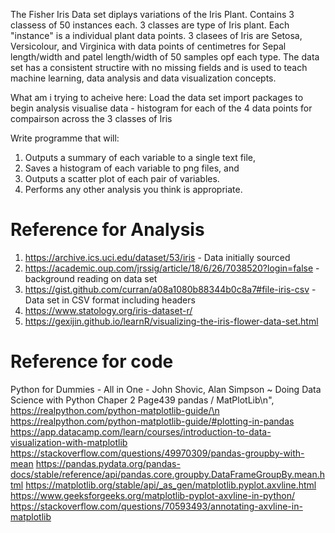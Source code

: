 The Fisher Iris Data set diplays variations of the Iris Plant. Contains 3 classess of 50 instances each. 3 classes are type of Iris plant. Each "instance" is a individual plant data points. 
3 clasees of Iris are Setosa, Versicolour, and Virginica with data points of centimetres for Sepal length/width and patel length/width of 50 samples opf each type. 
The data set has a consistent structire with no missing fields and is used to teach machine learning,  data analysis and data visualization concepts.  

What am i trying to acheive here: 
Load the data set
import packages to begin analysis
visualise data - histogram for each of the 4 data points for compairson across the 3 classes of Iris

Write programme that will:
1. Outputs a summary of each variable to a single text file, 
2. Saves a histogram of each variable to png files, and 
3. Outputs a scatter plot of each pair of variables. 
4. Performs any other analysis you think is appropriate.


# Reference for Analysis
1. https://archive.ics.uci.edu/dataset/53/iris - Data initially sourced
2. https://academic.oup.com/jrssig/article/18/6/26/7038520?login=false  -  background reading on data set
3. https://gist.github.com/curran/a08a1080b88344b0c8a7#file-iris-csv  -  Data set in CSV format including headers
4. https://www.statology.org/iris-dataset-r/
5. https://gexijin.github.io/learnR/visualizing-the-iris-flower-data-set.html

# Reference for code
Python for Dummies - All in One - John Shovic,  Alan Simpson ~ Doing Data Science with Python Chaper 2  Page439 pandas / MatPlotLib\n",
https://realpython.com/python-matplotlib-guide/\n
https://realpython.com/python-matplotlib-guide/#plotting-in-pandas
https://app.datacamp.com/learn/courses/introduction-to-data-visualization-with-matplotlib
https://stackoverflow.com/questions/49970309/pandas-groupby-with-mean
https://pandas.pydata.org/pandas-docs/stable/reference/api/pandas.core.groupby.DataFrameGroupBy.mean.html
https://matplotlib.org/stable/api/_as_gen/matplotlib.pyplot.axvline.html
https://www.geeksforgeeks.org/matplotlib-pyplot-axvline-in-python/
https://stackoverflow.com/questions/70593493/annotating-axvline-in-matplotlib


